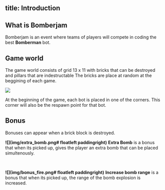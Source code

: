 title: Introduction
---

## What is Bomberjam

Bomberjam is an event where teams of players will compete in coding the best **Bomberman** bot.

## Game world

The game world consists of grid 13 x 11 with bricks that can be destroyed and pillars that are indestructable
The bricks are place at random at the beggining of each game.

![](img/map.png)

At the beginning of the game, each bot is placed in one of the corners. This corner will also be the respawn point for that bot.

## Bonus

Bonuses can appear when a brick block is destroyed.

**![](img/extra_bomb.png# floatleft paddingright)**
**Extra Bomb** is a bonus that when its picked up, gives the player an extra bomb that can be placed simultenously.

<br>

**![](img/bonus_fire.png# floatleft paddingright)**
**Increase bomb range** is a bonus that when its picked up, the range of the bomb explosion is increased.

<br>
